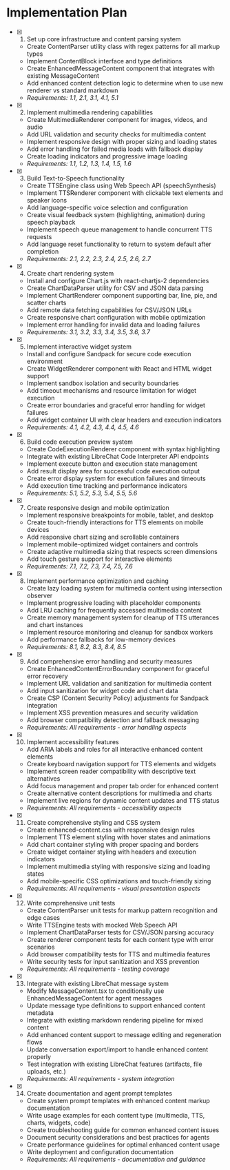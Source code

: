 # Implementation Plan

- [x] 1. Set up core infrastructure and content parsing system
  - Create ContentParser utility class with regex patterns for all markup types
  - Implement ContentBlock interface and type definitions
  - Create EnhancedMessageContent component that integrates with existing MessageContent
  - Add enhanced content detection logic to determine when to use new renderer vs standard markdown
  - _Requirements: 1.1, 2.1, 3.1, 4.1, 5.1_

- [x] 2. Implement multimedia rendering capabilities
  - Create MultimediaRenderer component for images, videos, and audio
  - Add URL validation and security checks for multimedia content
  - Implement responsive design with proper sizing and loading states
  - Add error handling for failed media loads with fallback display
  - Create loading indicators and progressive image loading
  - _Requirements: 1.1, 1.2, 1.3, 1.4, 1.5, 1.6_

- [x] 3. Build Text-to-Speech functionality
  - Create TTSEngine class using Web Speech API (speechSynthesis)
  - Implement TTSRenderer component with clickable text elements and speaker icons
  - Add language-specific voice selection and configuration
  - Create visual feedback system (highlighting, animation) during speech playback
  - Implement speech queue management to handle concurrent TTS requests
  - Add language reset functionality to return to system default after completion
  - _Requirements: 2.1, 2.2, 2.3, 2.4, 2.5, 2.6, 2.7_

- [x] 4. Create chart rendering system
  - Install and configure Chart.js with react-chartjs-2 dependencies
  - Create ChartDataParser utility for CSV and JSON data parsing
  - Implement ChartRenderer component supporting bar, line, pie, and scatter charts
  - Add remote data fetching capabilities for CSV/JSON URLs
  - Create responsive chart configuration with mobile optimization
  - Implement error handling for invalid data and loading failures
  - _Requirements: 3.1, 3.2, 3.3, 3.4, 3.5, 3.6, 3.7_

- [x] 5. Implement interactive widget system
  - Install and configure Sandpack for secure code execution environment
  - Create WidgetRenderer component with React and HTML widget support
  - Implement sandbox isolation and security boundaries
  - Add timeout mechanisms and resource limitation for widget execution
  - Create error boundaries and graceful error handling for widget failures
  - Add widget container UI with clear headers and execution indicators
  - _Requirements: 4.1, 4.2, 4.3, 4.4, 4.5, 4.6_

- [x] 6. Build code execution preview system
  - Create CodeExecutionRenderer component with syntax highlighting
  - Integrate with existing LibreChat Code Interpreter API endpoints
  - Implement execute button and execution state management
  - Add result display area for successful code execution output
  - Create error display system for execution failures and timeouts
  - Add execution time tracking and performance indicators
  - _Requirements: 5.1, 5.2, 5.3, 5.4, 5.5, 5.6_

- [x] 7. Create responsive design and mobile optimization
  - Implement responsive breakpoints for mobile, tablet, and desktop
  - Create touch-friendly interactions for TTS elements on mobile devices
  - Add responsive chart sizing and scrollable containers
  - Implement mobile-optimized widget containers and controls
  - Create adaptive multimedia sizing that respects screen dimensions
  - Add touch gesture support for interactive elements
  - _Requirements: 7.1, 7.2, 7.3, 7.4, 7.5, 7.6_

- [x] 8. Implement performance optimization and caching
  - Create lazy loading system for multimedia content using intersection observer
  - Implement progressive loading with placeholder components
  - Add LRU caching for frequently accessed multimedia content
  - Create memory management system for cleanup of TTS utterances and chart instances
  - Implement resource monitoring and cleanup for sandbox workers
  - Add performance fallbacks for low-memory devices
  - _Requirements: 8.1, 8.2, 8.3, 8.4, 8.5_

- [x] 9. Add comprehensive error handling and security measures
  - Create EnhancedContentErrorBoundary component for graceful error recovery
  - Implement URL validation and sanitization for multimedia content
  - Add input sanitization for widget code and chart data
  - Create CSP (Content Security Policy) adjustments for Sandpack integration
  - Implement XSS prevention measures and security validation
  - Add browser compatibility detection and fallback messaging
  - _Requirements: All requirements - error handling aspects_

- [x] 10. Implement accessibility features
  - Add ARIA labels and roles for all interactive enhanced content elements
  - Create keyboard navigation support for TTS elements and widgets
  - Implement screen reader compatibility with descriptive text alternatives
  - Add focus management and proper tab order for enhanced content
  - Create alternative content descriptions for multimedia and charts
  - Implement live regions for dynamic content updates and TTS status
  - _Requirements: All requirements - accessibility aspects_

- [x] 11. Create comprehensive styling and CSS system
  - Create enhanced-content.css with responsive design rules
  - Implement TTS element styling with hover states and animations
  - Add chart container styling with proper spacing and borders
  - Create widget container styling with headers and execution indicators
  - Implement multimedia styling with responsive sizing and loading states
  - Add mobile-specific CSS optimizations and touch-friendly sizing
  - _Requirements: All requirements - visual presentation aspects_

- [x] 12. Write comprehensive unit tests
  - Create ContentParser unit tests for markup pattern recognition and edge cases
  - Write TTSEngine tests with mocked Web Speech API
  - Implement ChartDataParser tests for CSV/JSON parsing accuracy
  - Create renderer component tests for each content type with error scenarios
  - Add browser compatibility tests for TTS and multimedia features
  - Write security tests for input sanitization and XSS prevention
  - _Requirements: All requirements - testing coverage_

- [x] 13. Integrate with existing LibreChat message system
  - Modify MessageContent.tsx to conditionally use EnhancedMessageContent for agent messages
  - Update message type definitions to support enhanced content metadata
  - Integrate with existing markdown rendering pipeline for mixed content
  - Add enhanced content support to message editing and regeneration flows
  - Update conversation export/import to handle enhanced content properly
  - Test integration with existing LibreChat features (artifacts, file uploads, etc.)
  - _Requirements: All requirements - system integration_

- [x] 14. Create documentation and agent prompt templates
  - Create system prompt templates with enhanced content markup documentation
  - Write usage examples for each content type (multimedia, TTS, charts, widgets, code)
  - Create troubleshooting guide for common enhanced content issues
  - Document security considerations and best practices for agents
  - Create performance guidelines for optimal enhanced content usage
  - Write deployment and configuration documentation
  - _Requirements: All requirements - documentation and guidance_